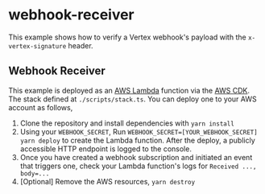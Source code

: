 # webhook-receiver

This example shows how to verify a Vertex webhook's payload with the `x-vertex-signature` header.

## Webhook Receiver

This example is deployed as an [AWS Lambda](https://aws.amazon.com/lambda/) function via the [AWS CDK](https://aws.amazon.com/cdk/). The stack defined at `./scripts/stack.ts`. You can deploy one to your AWS account as follows,

1. Clone the repository and install dependencies with `yarn install`
1. Using your `WEBHOOK_SECRET`, Run `WEBHOOK_SECRET=[YOUR_WEBHOOK_SECRET] yarn deploy` to create the Lambda function. After the deploy, a publicly accessible HTTP endpoint is logged to the console.
1. Once you have created a webhook subscription and initiated an event that triggers one, check your Lambda function's logs for `Received ..., body=...`
1. [Optional] Remove the AWS resources, `yarn destroy`

